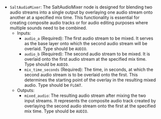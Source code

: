- `SaltAudioMixer`: The SaltAudioMixer node is designed for blending two audio streams into a single output by overlaying one audio stream onto another at a specified mix time. This functionality is essential for creating composite audio tracks or for audio editing purposes where multiple sounds need to be combined.
    - Inputs:
        - `audio_a` (Required): The first audio stream to be mixed. It serves as the base layer onto which the second audio stream will be overlaid. Type should be `AUDIO`.
        - `audio_b` (Required): The second audio stream to be mixed. It is overlaid onto the first audio stream at the specified mix time. Type should be `AUDIO`.
        - `mix_time_seconds` (Required): The time, in seconds, at which the second audio stream is to be overlaid onto the first. This determines the starting point of the overlay in the resulting mixed audio. Type should be `FLOAT`.
    - Outputs:
        - `mixed_audio`: The resulting audio stream after mixing the two input streams. It represents the composite audio track created by overlaying the second audio stream onto the first at the specified mix time. Type should be `AUDIO`.
